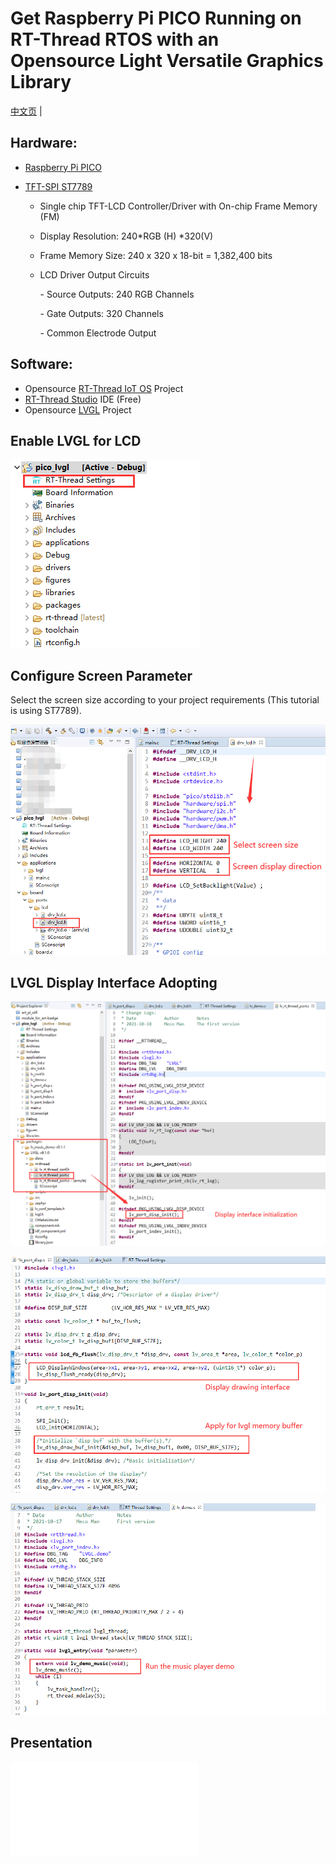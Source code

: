 # Get Raspberry Pi PICO Running on RT-Thread RTOS with an Opensource Light Versatile Graphics Library

[中文页](README_zh.md) |

## Hardware: 

- [Raspberry Pi PICO](https://www.raspberrypi.com/products/raspberry-pi-pico/)

- [TFT-SPI ST7789](https://pdf1.alldatasheet.com/datasheet-pdf/view/1170800/SITRONIX/ST7789H2.html)

  - Single chip TFT-LCD Controller/Driver with On-chip Frame Memory (FM) 

  - Display Resolution: 240*RGB (H) *320(V) 

  - Frame Memory Size: 240 x 320 x 18-bit = 1,382,400 bits 

  - LCD Driver Output Circuits 

    \- Source Outputs: 240 RGB Channels 

    \- Gate Outputs: 320 Channels 

    \- Common Electrode Output 

## Software:

- Opensource [RT-Thread IoT OS](https://www.rt-thread.io/) Project
- [RT-Thread Studio](https://www.rt-thread.io/studio.html) IDE (Free)
- Opensource [LVGL](https://lvgl.io/) Project

## Enable LVGL for LCD 

![](./img_en/1.png)

## Configure Screen Parameter

Select the screen size according to your project requirements (This tutorial is using ST7789).

<img src="./img_en/2.png" style="zoom:80%;" />

## LVGL Display Interface Adopting

<img src="./img_en/3.png" style="zoom:80%;" />



![]()<img src="./img_en/4.png" alt="7" style="zoom: 80%;" />



<img src="./img_en/5.png" style="zoom:80%;" />

## Presentation

<iframe src="//player.bilibili.com/player.html?aid=893079529&bvid=BV1oP4y1E7Md&cid=481212104&page=1" scrolling="no" border="0" frameborder="no" framespacing="0" allowfullscreen="true"> </iframe>